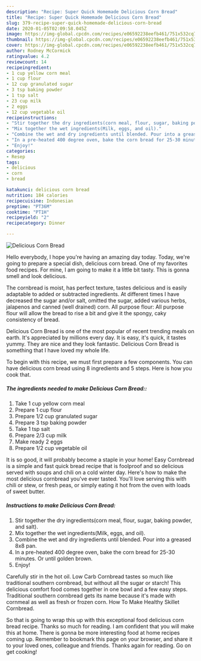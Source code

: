 ```yaml
---
description: "Recipe: Super Quick Homemade Delicious Corn Bread"
title: "Recipe: Super Quick Homemade Delicious Corn Bread"
slug: 379-recipe-super-quick-homemade-delicious-corn-bread
date: 2020-01-05T02:09:58.045Z
image: https://img-global.cpcdn.com/recipes/e06592238eefb461/751x532cq70/delicious-corn-bread-recipe-main-photo.jpg
thumbnail: https://img-global.cpcdn.com/recipes/e06592238eefb461/751x532cq70/delicious-corn-bread-recipe-main-photo.jpg
cover: https://img-global.cpcdn.com/recipes/e06592238eefb461/751x532cq70/delicious-corn-bread-recipe-main-photo.jpg
author: Rodney McCormick
ratingvalue: 4.2
reviewcount: 14
recipeingredient:
- 1 cup yellow corn meal
- 1 cup flour
- 12 cup granulated sugar
- 3 tsp baking powder
- 1 tsp salt
- 23 cup milk
- 2 eggs
- 12 cup vegetable oil
recipeinstructions:
- "Stir together the dry ingredients(corn meal, flour, sugar, baking powder, and salt)."
- "Mix together the wet ingredients(Milk, eggs, and oil)."
- "Combine the wet and dry ingredients until blended. Pour into a greased 8x8 pan."
- "In a pre-heated 400 degree oven, bake the corn bread for 25-30 minutes. Or until golden brown."
- "Enjoy!"
categories:
- Resep
tags:
- delicious
- corn
- bread

katakunci: delicious corn bread
nutrition: 184 calories
recipecuisine: Indonesian
preptime: "PT36M"
cooktime: "PT1H"
recipeyield: "2"
recipecategory: Dinner

---
```



![Delicious Corn Bread](https://img-global.cpcdn.com/recipes/e06592238eefb461/751x532cq70/delicious-corn-bread-recipe-main-photo.jpg)

Hello everybody, I hope you're having an amazing day today. Today, we're going to prepare a special dish, delicious corn bread. One of my favorites food recipes. For mine, I am going to make it a little bit tasty. This is gonna smell and look delicious.

The cornbread is moist, has perfect texture, tastes delicious and is easily adaptable to added or subtracted ingredients. At different times I have decreased the sugar and/or salt, omitted the sugar, added various herbs, jalapenos and canned (well drained) corn. All purpose flour: All purpose flour will allow the bread to rise a bit and give it the spongy, caky consistency of bread.

Delicious Corn Bread is one of the most popular of recent trending meals on earth. It's appreciated by millions every day. It is easy, it's quick, it tastes yummy. They are nice and they look fantastic. Delicious Corn Bread is something that I have loved my whole life.


To begin with this recipe, we must first prepare a few components. You can have delicious corn bread using 8 ingredients and 5 steps. Here is how you cook that.

##### The ingredients needed to make Delicious Corn Bread::

1. Take 1 cup yellow corn meal
1. Prepare 1 cup flour
1. Prepare 1/2 cup granulated sugar
1. Prepare 3 tsp baking powder
1. Take 1 tsp salt
1. Prepare 2/3 cup milk
1. Make ready 2 eggs
1. Prepare 1/2 cup vegetable oil


It is so good, it will probably become a staple in your home! Easy Cornbread is a simple and fast quick bread recipe that is foolproof and so delicious served with soups and chili on a cold winter day. Here&#39;s how to make the most delicious cornbread you&#39;ve ever tasted. You&#39;ll love serving this with chili or stew, or fresh peas, or simply eating it hot from the oven with loads of sweet butter. 

##### Instructions to make Delicious Corn Bread:

1. Stir together the dry ingredients(corn meal, flour, sugar, baking powder, and salt).
1. Mix together the wet ingredients(Milk, eggs, and oil).
1. Combine the wet and dry ingredients until blended. Pour into a greased 8x8 pan.
1. In a pre-heated 400 degree oven, bake the corn bread for 25-30 minutes. Or until golden brown.
1. Enjoy!


Carefully stir in the hot oil. Low Carb Cornbread tastes so much like traditional southern cornbread, but without all the sugar or starch! This delicious comfort food comes together in one bowl and a few easy steps. Traditional southern cornbread gets its name because it&#39;s made with cornmeal as well as fresh or frozen corn. How To Make Healthy Skillet Cornbread. 

So that is going to wrap this up with this exceptional food delicious corn bread recipe. Thanks so much for reading. I am confident that you will make this at home. There is gonna be more interesting food at home recipes coming up. Remember to bookmark this page on your browser, and share it to your loved ones, colleague and friends. Thanks again for reading. Go on get cooking!
